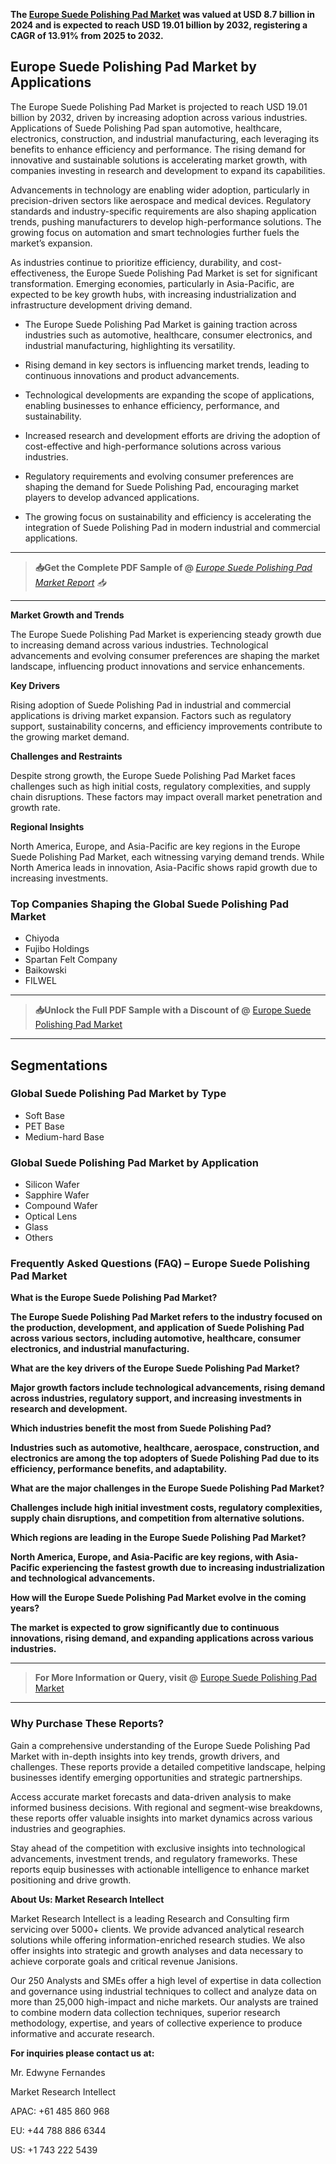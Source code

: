 <p><strong>The <a href="https://www.marketresearchintellect.com/download-sample/?rid=1079353&amp;utm_source=Pulse-April-Europe&amp;utm_medium=852">Europe Suede Polishing Pad Market</a> was valued at USD 8.7 billion in 2024 and is expected to reach USD 19.01 billion by 2032, registering a CAGR of 13.91% from 2025 to 2032.</strong></p><h2>Europe Suede Polishing Pad Market by Applications&nbsp;</h2><p><p>The Europe Suede Polishing Pad Market is projected to reach USD 19.01 billion by 2032, driven by increasing adoption across various industries. Applications of Suede Polishing Pad span automotive, healthcare, electronics, construction, and industrial manufacturing, each leveraging its benefits to enhance efficiency and performance. The rising demand for innovative and sustainable solutions is accelerating market growth, with companies investing in research and development to expand its capabilities.</p><p>Advancements in technology are enabling wider adoption, particularly in precision-driven sectors like aerospace and medical devices. Regulatory standards and industry-specific requirements are also shaping application trends, pushing manufacturers to develop high-performance solutions. The growing focus on automation and smart technologies further fuels the market&rsquo;s expansion.</p><p>As industries continue to prioritize efficiency, durability, and cost-effectiveness, the Europe Suede Polishing Pad Market is set for significant transformation. Emerging economies, particularly in Asia-Pacific, are expected to be key growth hubs, with increasing industrialization and infrastructure development driving demand.</p></p><ul><li><p>The Europe Suede Polishing Pad Market is gaining traction across industries such as automotive, healthcare, consumer electronics, and industrial manufacturing, highlighting its versatility.</p></li><li><p>Rising demand in key sectors is influencing market trends, leading to continuous innovations and product advancements.</p></li><li><p>Technological developments are expanding the scope of applications, enabling businesses to enhance efficiency, performance, and sustainability.</p></li><li><p>Increased research and development efforts are driving the adoption of cost-effective and high-performance solutions across various industries.</p></li><li><p>Regulatory requirements and evolving consumer preferences are shaping the demand for Suede Polishing Pad, encouraging market players to develop advanced applications.</p></li><li><p>The growing focus on sustainability and efficiency is accelerating the integration of Suede Polishing Pad in modern industrial and commercial applications.</p></li></ul><hr /><blockquote><p><strong><span class="font-[700]">📥Get the Complete PDF Sample of @ </span></strong><em><span class="font-[700]"><a href="https://www.marketresearchintellect.com/download-sample/?rid=1079353&amp;utm_source=Pulse-April-Europe&amp;utm_medium=852" target="_blank" data-tracking-control-name="article-ssr-frontend-pulse_little-text-block" data-tracking-will-navigate="" data-test-link="">Europe Suede Polishing Pad Market Report</a>&nbsp;📥</span></em></p></blockquote><hr /><p class="" data-start="77" data-end="360"><strong data-start="77" data-end="105">Market Growth and Trends</strong></p><p class="" data-start="77" data-end="360">The Europe Suede Polishing Pad Market is experiencing steady growth due to increasing demand across various industries. Technological advancements and evolving consumer preferences are shaping the market landscape, influencing product innovations and service enhancements.</p><p class="" data-start="362" data-end="606"><strong data-start="362" data-end="377">Key Drivers</strong></p><p class="" data-start="362" data-end="606">Rising adoption of Suede Polishing Pad in industrial and commercial applications is driving market expansion. Factors such as regulatory support, sustainability concerns, and efficiency improvements contribute to the growing market demand.</p><p class="" data-start="608" data-end="849"><strong data-start="608" data-end="637">Challenges and Restraints</strong></p><p class="" data-start="608" data-end="849">Despite strong growth, the Europe Suede Polishing Pad Market faces challenges such as high initial costs, regulatory complexities, and supply chain disruptions. These factors may impact overall market penetration and growth rate.</p><p class="" data-start="851" data-end="1095"><strong data-start="851" data-end="872">Regional Insights</strong></p><p class="" data-start="851" data-end="1095">North America, Europe, and Asia-Pacific are key regions in the Europe Suede Polishing Pad Market, each witnessing varying demand trends. While North America leads in innovation, Asia-Pacific shows rapid growth due to increasing investments.</p><p><h3>Top Companies Shaping the Global Suede Polishing Pad Market </h3><ul><li>Chiyoda</li><li> Fujibo Holdings</li><li> Spartan Felt Company</li><li> Baikowski</li><li> FILWEL</li></ul></p><hr /><blockquote><p><strong>📥Unlock the Full PDF Sample with a Discount of @</strong> <a href="https://www.marketresearchintellect.com/ask-for-discount/?rid=1079353&amp;utm_source=Pulse-April-Europe&amp;utm_medium=852">Europe Suede Polishing Pad Market</a></p></blockquote><hr /><p><h2>Segmentations</h2><h3>Global Suede Polishing Pad Market by Type</h3><ul><li>Soft Base</li><li>PET Base</li><li>Medium-hard Base</li></ul><h3>Global Suede Polishing Pad Market by Application</h3><ul><li>Silicon Wafer</li><li>Sapphire Wafer</li><li>Compound Wafer</li><li>Optical Lens</li><li>Glass</li><li>Others</li></ul></p><h3><strong>Frequently Asked Questions (FAQ) &ndash; Europe Suede Polishing Pad Market</strong></h3><p><strong>What is the Europe Suede Polishing Pad Market?</strong></p><p><strong>The Europe Suede Polishing Pad Market refers to the industry focused on the production, development, and application of Suede Polishing Pad across various sectors, including automotive, healthcare, consumer electronics, and industrial manufacturing.</strong></p><p><strong>What are the key drivers of the Europe Suede Polishing Pad Market?</strong></p><p><strong>Major growth factors include technological advancements, rising demand across industries, regulatory support, and increasing investments in research and development.</strong></p><p><strong>Which industries benefit the most from Suede Polishing Pad?</strong></p><p><strong>Industries such as automotive, healthcare, aerospace, construction, and electronics are among the top adopters of Suede Polishing Pad due to its efficiency, performance benefits, and adaptability.</strong></p><p><strong>What are the major challenges in the Europe Suede Polishing Pad Market?</strong></p><p><strong>Challenges include high initial investment costs, regulatory complexities, supply chain disruptions, and competition from alternative solutions.</strong></p><p><strong>Which regions are leading in the Europe Suede Polishing Pad Market?</strong></p><p><strong>North America, Europe, and Asia-Pacific are key regions, with Asia-Pacific experiencing the fastest growth due to increasing industrialization and technological advancements.</strong></p><p><strong>How will the Europe Suede Polishing Pad Market evolve in the coming years?</strong></p><p><strong>The market is expected to grow significantly due to continuous innovations, rising demand, and expanding applications across various industries.</strong></p><hr /><blockquote><p><span class="font-[700]"><strong>For More Information or Query, visit&nbsp;@</strong>&nbsp;</span><span class="font-[700]"><a href="https://www.marketresearchintellect.com/product/suede-polishing-pad-market/?utm_source=Linkedin&utm_medium=852" target="_blank" data-tracking-control-name="article-ssr-frontend-pulse_little-text-block" data-tracking-will-navigate="" data-test-link="">Europe Suede Polishing Pad Market</a></span></p></blockquote><hr /><h3><strong data-start="0" data-end="31">Why Purchase These Reports?</strong></h3><p class="" data-start="35" data-end="297">Gain a comprehensive understanding of the Europe Suede Polishing Pad Market with in-depth insights into key trends, growth drivers, and challenges. These reports provide a detailed competitive landscape, helping businesses identify emerging opportunities and strategic partnerships.</p><p class="" data-start="299" data-end="540">Access accurate market forecasts and data-driven analysis to make informed business decisions. With regional and segment-wise breakdowns, these reports offer valuable insights into market dynamics across various industries and geographies.</p><p class="" data-start="542" data-end="784">Stay ahead of the competition with exclusive insights into technological advancements, investment trends, and regulatory frameworks. These reports equip businesses with actionable intelligence to enhance market positioning and drive growth.</p><p><strong><span class="font-[700]">About Us: Market Research Intellect</span></strong></p><p><span class="">Market Research Intellect is a leading Research and Consulting firm servicing over 5000+ clients. We provide advanced analytical research solutions while offering information-enriched research studies.&nbsp;</span>We also offer insights into strategic and growth analyses and data necessary to achieve corporate goals and critical revenue Janisions.</p><p><span class="">Our 250 Analysts and SMEs offer a high level of expertise in data collection and governance using industrial techniques to collect and analyze data on more than 25,000 high-impact and niche markets. Our analysts are trained to combine modern data collection techniques, superior research methodology, expertise, and years of collective experience to produce informative and accurate research.</span></p><p><strong>For inquiries please contact us at:</strong></p><p>Mr. Edwyne Fernandes</p><p>Market Research Intellect</p><p>APAC: +61 485 860 968</p><p>EU: +44 788 886 6344</p><p>US: +1 743 222 5439</p>